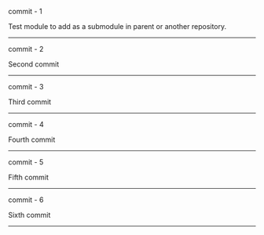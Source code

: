 commit - 1

Test module to add as a submodule in parent or another repository.

---------------------------------------------------------
commit - 2

Second commit

---------------------------------------------------------
commit - 3

Third commit

---------------------------------------------------------
commit - 4

Fourth commit

---------------------------------------------------------
commit - 5

Fifth commit

---------------------------------------------------------
commit - 6

Sixth commit

---------------------------------------------------------
